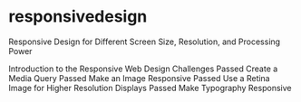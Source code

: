 # responsivedesign
Responsive Design for Different Screen Size, Resolution, and Processing Power


Introduction to the Responsive Web Design Challenges
Passed
Create a Media Query
Passed
Make an Image Responsive
Passed
Use a Retina Image for Higher Resolution Displays
Passed
Make Typography Responsive
